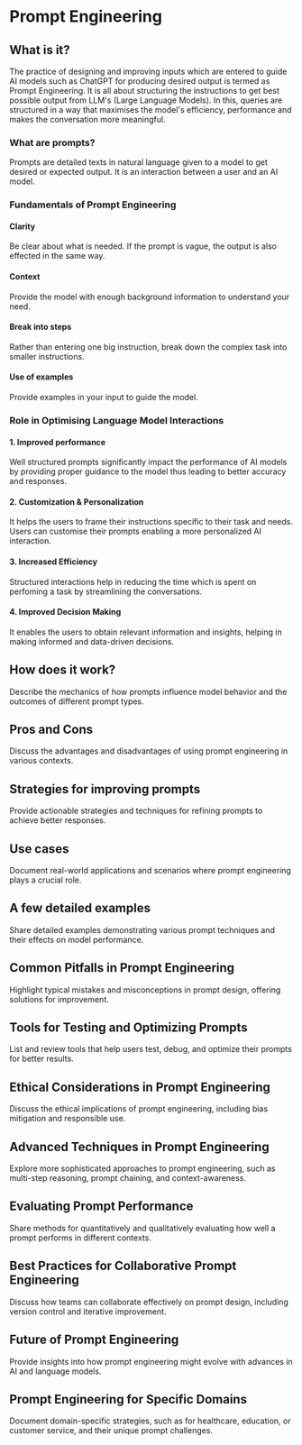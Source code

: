 # Prompt Engineering

## What is it?
<!--Explain the fundamentals of prompt engineering and its significance in optimizing language model interactions.-->
The practice of designing and improving inputs which are entered to guide AI models such as ChatGPT for producing desired output is termed as Prompt Engineering. It is all about structuring the instructions to get best possible output from LLM's (Large Language Models). In this, queries are structured in a way that maximises the model's efficiency, performance and makes the conversation more meaningful.

### What are prompts?
Prompts are detailed texts in natural language given to a model to get desired or expected output. It is an interaction between a user and an AI model. 

### Fundamentals of Prompt Engineering
#### Clarity
Be clear about what is needed. If the prompt is vague, the output is also effected in the same way.

#### Context
Provide the model with enough background information to understand your need.

#### Break into steps
Rather than entering one big instruction, break down the complex task into smaller instructions.

#### Use of examples
Provide examples in your input to guide the model.

### Role in Optimising Language Model Interactions
#### 1. Improved performance
Well structured prompts significantly impact the performance of AI models by providing proper guidance to the model thus leading to better accuracy and responses.

#### 2. Customization & Personalization
It helps the users to frame their instructions specific to their task and needs. Users can customise their prompts enabling a more personalized AI interaction.

#### 3. Increased Efficiency
Structured interactions help in reducing the time which is spent on perfoming a task by streamlining the conversations.

#### 4. Improved Decision Making
It enables the users to obtain relevant information and insights, helping in making informed and data-driven decisions.

## How does it work?
Describe the mechanics of how prompts influence model behavior and the outcomes of different prompt types.

## Pros and Cons
Discuss the advantages and disadvantages of using prompt engineering in various contexts.

## Strategies for improving prompts
Provide actionable strategies and techniques for refining prompts to achieve better responses.

## Use cases
Document real-world applications and scenarios where prompt engineering plays a crucial role.

## A few detailed examples
Share detailed examples demonstrating various prompt techniques and their effects on model performance.

## Common Pitfalls in Prompt Engineering  
Highlight typical mistakes and misconceptions in prompt design, offering solutions for improvement.

## Tools for Testing and Optimizing Prompts  
List and review tools that help users test, debug, and optimize their prompts for better results.

## Ethical Considerations in Prompt Engineering  
Discuss the ethical implications of prompt engineering, including bias mitigation and responsible use.

## Advanced Techniques in Prompt Engineering  
Explore more sophisticated approaches to prompt engineering, such as multi-step reasoning, prompt chaining, and context-awareness.

## Evaluating Prompt Performance  
Share methods for quantitatively and qualitatively evaluating how well a prompt performs in different contexts.

## Best Practices for Collaborative Prompt Engineering  
Discuss how teams can collaborate effectively on prompt design, including version control and iterative improvement.

## Future of Prompt Engineering  
Provide insights into how prompt engineering might evolve with advances in AI and language models.

## Prompt Engineering for Specific Domains  
Document domain-specific strategies, such as for healthcare, education, or customer service, and their unique prompt challenges.
